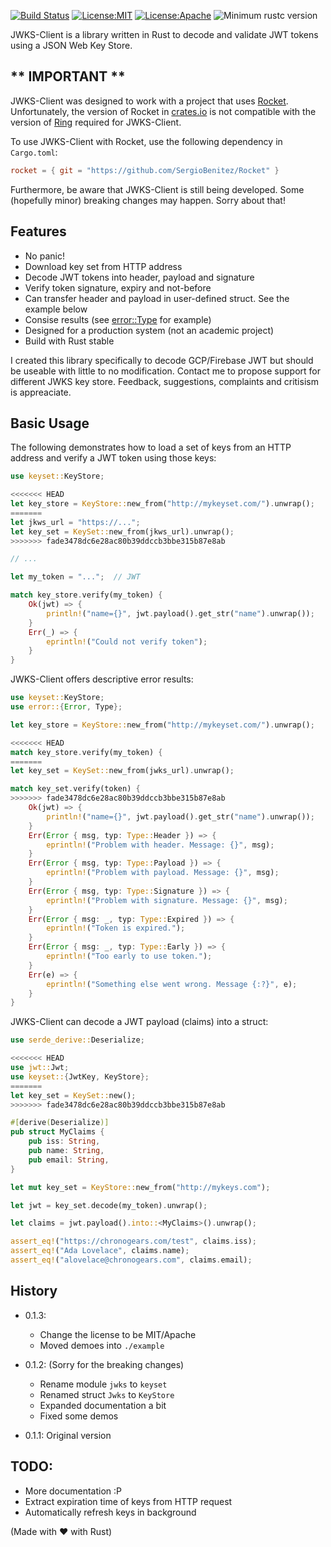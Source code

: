 [![Build Status](https://travis-ci.com/jfbilodeau/jwks-client.svg?branch=master)](https://travis-ci.com/jfbilodeau/jwks-client) [![License:MIT](https://img.shields.io/badge/License-MIT-yellow.svg)](https://opensource.org/licenses/MIT) [![License:Apache](https://img.shields.io/badge/License-Apache-yellow.svg)](https://opensource.org/licenses/Apache-2.0) ![Minimum rustc version](https://img.shields.io/badge/rustc-stable-success.svg)

JWKS-Client is a library written in Rust to decode and validate JWT tokens using a JSON Web Key Store.

** IMPORTANT **
---
JWKS-Client was designed to work with a project that uses [Rocket](https://crates.io/crates/rocket). Unfortunately, the version of Rocket in [crates.io](https://crates.io) is not compatible with the version of [Ring](https://crates.io/crates/ring) required for JWKS-Client.

To use JWKS-Client with Rocket, use the following dependency in `Cargo.toml`:

```toml
rocket = { git = "https://github.com/SergioBenitez/Rocket" }
``` 

Furthermore, be aware that JWKS-Client is still being developed. Some (hopefully minor) breaking changes may happen. Sorry about that!

Features
---
* No panic!
* Download key set from HTTP address
* Decode JWT tokens into header, payload and signature
* Verify token signature, expiry and not-before 
* Can transfer header and payload in user-defined struct. See the example below 
* Consise results (see [error::Type](https://docs.rs/shared_jwt/latest/shared_jwt/error/enum.Type.html) for example)
* Designed for a production system (not an academic project)
* Build with Rust stable

I created this library specifically to decode GCP/Firebase JWT but should be useable with little to no modification. Contact me to propose support for different JWKS key store. Feedback, suggestions, complaints and critisism is appreaciate.

Basic Usage
---

The following demonstrates how to load a set of keys from an HTTP address and verify a JWT token using those keys:

```rust
use keyset::KeyStore;

<<<<<<< HEAD
let key_store = KeyStore::new_from("http://mykeyset.com/").unwrap();
=======
let jkws_url = "https://...";
let key_set = KeySet::new_from(jkws_url).unwrap();
>>>>>>> fade3478dc6e28ac80b39ddccb3bbe315b87e8ab

// ...

let my_token = "...";  // JWT

match key_store.verify(my_token) {
    Ok(jwt) => {
        println!("name={}", jwt.payload().get_str("name").unwrap());
    }
    Err(_) => {
        eprintln!("Could not verify token");
    }
}
```

JWKS-Client offers descriptive error results:

```rust
use keyset::KeyStore;
use error::{Error, Type};

let key_store = KeyStore::new_from("http://mykeyset.com/").unwrap();

<<<<<<< HEAD
match key_store.verify(my_token) {
=======
let key_set = KeySet::new_from(jwks_url).unwrap();

match key_set.verify(token) {
>>>>>>> fade3478dc6e28ac80b39ddccb3bbe315b87e8ab
    Ok(jwt) => {
        println!("name={}", jwt.payload().get_str("name").unwrap());
    }
    Err(Error { msg, typ: Type::Header }) => {
        eprintln!("Problem with header. Message: {}", msg);
    }
    Err(Error { msg, typ: Type::Payload }) => {
        eprintln!("Problem with payload. Message: {}", msg);
    }
    Err(Error { msg, typ: Type::Signature }) => {
        eprintln!("Problem with signature. Message: {}", msg);
    }
    Err(Error { msg: _, typ: Type::Expired }) => {
        eprintln!("Token is expired.");
    }
    Err(Error { msg: _, typ: Type::Early }) => {
        eprintln!("Too early to use token.");
    }
    Err(e) => {
        eprintln!("Something else went wrong. Message {:?}", e);
    }
}
```

JWKS-Client can decode a JWT payload (claims) into a struct:

```rust
use serde_derive::Deserialize;

<<<<<<< HEAD
use jwt::Jwt;
use keyset::{JwtKey, KeyStore};
=======
let key_set = KeySet::new();
>>>>>>> fade3478dc6e28ac80b39ddccb3bbe315b87e8ab

#[derive(Deserialize)]
pub struct MyClaims {
    pub iss: String,
    pub name: String,
    pub email: String,
}

let mut key_set = KeyStore::new_from("http://mykeys.com");

let jwt = key_set.decode(my_token).unwrap();

let claims = jwt.payload().into::<MyClaims>().unwrap();

assert_eq!("https://chronogears.com/test", claims.iss);
assert_eq!("Ada Lovelace", claims.name);
assert_eq!("alovelace@chronogears.com", claims.email);
```

History
--- 
* 0.1.3:
  * Change the license to be MIT/Apache
  * Moved demoes into `./example`
  
* 0.1.2: (Sorry for the breaking changes)
  * Rename module `jwks` to `keyset`
  * Renamed struct `Jwks` to `KeyStore`
  * Expanded documentation a bit
  * Fixed some demos
* 0.1.1: Original version

TODO:
---
* More documentation :P
* Extract expiration time of keys from HTTP request
* Automatically refresh keys in background

(Made with ❤️ with Rust)
